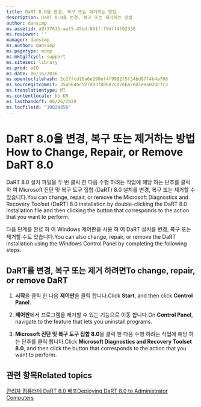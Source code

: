 ```yaml
---
title: DaRT 8.0을 변경, 복구 또는 제거하는 방법
description: DaRT 8.0을 변경, 복구 또는 제거하는 방법
author: dansimp
ms.assetid: a9737635-aaf5-45bd-861f-f9dff4f02336
ms.reviewer: ''
manager: dansimp
ms.author: dansimp
ms.pagetype: mdop
ms.mktglfcycl: support
ms.sitesec: library
ms.prod: w10
ms.date: 06/16/2016
ms.openlocfilehash: 2c27fcd16a6e290ef4f9982f5f34bd67f4b4a706
ms.sourcegitcommit: 354664bc527d93f80687cd2eba70d1eea024c7c3
ms.translationtype: MT
ms.contentlocale: ko-KR
ms.lasthandoff: 06/26/2020
ms.locfileid: "10824358"
---
```

# <span data-ttu-id="d388f-103">DaRT 8.0을 변경, 복구 또는 제거하는 방법</span><span class="sxs-lookup"><span data-stu-id="d388f-103">How to Change, Repair, or Remove DaRT 8.0</span></span>


<span data-ttu-id="d388f-104">DaRT 8.0 설치 파일을 두 번 클릭 한 다음 수행 하려는 작업에 해당 하는 단추를 클릭 하 여 Microsoft 진단 및 복구 도구 집합 (DaRT) 8.0 설치를 변경, 복구 또는 제거할 수 있습니다.</span><span class="sxs-lookup"><span data-stu-id="d388f-104">You can change, repair, or remove the Microsoft Diagnostics and Recovery Toolset (DaRT) 8.0 installation by double-clicking the DaRT 8.0 installation file and then clicking the button that corresponds to the action that you want to perform.</span></span>

<span data-ttu-id="d388f-105">다음 단계를 완료 하 여 Windows 제어판을 사용 하 여 DaRT 설치를 변경, 복구 또는 제거할 수도 있습니다.</span><span class="sxs-lookup"><span data-stu-id="d388f-105">You can also change, repair, or remove the DaRT installation using the Windows Control Panel by completing the following steps.</span></span>

## <span data-ttu-id="d388f-106">DaRT를 변경, 복구 또는 제거 하려면</span><span class="sxs-lookup"><span data-stu-id="d388f-106">To change, repair, or remove DaRT</span></span>


1.  <span data-ttu-id="d388f-107">**시작**을 클릭 한 다음 **제어판**을 클릭 합니다.</span><span class="sxs-lookup"><span data-stu-id="d388f-107">Click **Start**, and then click **Control Panel**.</span></span>

2.  <span data-ttu-id="d388f-108">**제어판**에서 프로그램을 제거할 수 있는 기능으로 이동 합니다.</span><span class="sxs-lookup"><span data-stu-id="d388f-108">On **Control Panel**, navigate to the feature that lets you uninstall programs.</span></span>

3.  <span data-ttu-id="d388f-109">**Microsoft 진단 및 복구 도구 집합 8.0**을 클릭 한 다음 수행 하려는 작업에 해당 하는 단추를 클릭 합니다.</span><span class="sxs-lookup"><span data-stu-id="d388f-109">Click **Microsoft Diagnostics and Recovery Toolset 8.0**, and then click the button that corresponds to the action that you want to perform.</span></span>

## <span data-ttu-id="d388f-110">관련 항목</span><span class="sxs-lookup"><span data-stu-id="d388f-110">Related topics</span></span>


[<span data-ttu-id="d388f-111">관리자 컴퓨터에 DaRT 8.0 배포</span><span class="sxs-lookup"><span data-stu-id="d388f-111">Deploying DaRT 8.0 to Administrator Computers</span></span>](deploying-dart-80-to-administrator-computers-dart-8.md)

 

 





